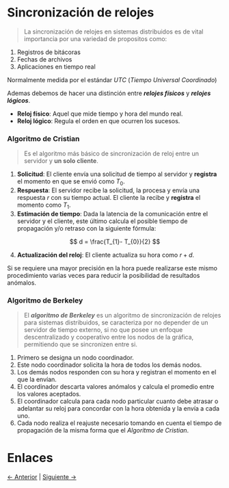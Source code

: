 # Sincronización de relojes

> La sincronización de relojes en sistemas distribuidos es de vital importancia por una variedad de propositos como:

1. Registros de bitácoras
2. Fechas de archivos
3. Aplicaciones en tiempo real

Normalmente medida por el estándar *UTC* (*Tiempo Universal Coordinado*)

Ademas debemos de hacer una distinción entre ***relojes físicos*** y ***relojes lógicos***.

- **Reloj físico**: Aquel que mide tiempo y hora del mundo real.
- **Reloj lógico**: Regula el orden en que ocurren los sucesos.

### Algoritmo de Cristian

> Es el algoritmo más básico de sincronización de reloj entre un servidor y **un solo cliente**.

1. **Solicitud**: El cliente envía una solicitud de tiempo al servidor y **registra** el momento en que se envió como $T_{0}$.
2. **Respuesta**: El servidor recibe la solicitud, la procesa y envía una respuesta $r$ con su tiempo actual. El cliente la recibe y **registra** el momento como $T_{1}$.
3. **Estimación de tiempo**: Dada la latencia de la comunicación entre el servidor y el cliente, este último calcula el posible tiempo de propagación y/o retraso con la siguiente fórmula:

$$
d = \frac{T_{1}- T_{0}}{2}
$$

4. **Actualización del reloj**: El cliente actualiza su hora como $r+d$.

Si se requiere una mayor precisión en la hora puede realizarse este mismo procedimiento varias veces para reducir la posibilidad de resultados anómalos.

### Algoritmo de Berkeley

> El ***algoritmo de Berkeley*** es un algoritmo de sincronización de relojes para sistemas distribuidos, se caracteriza por no depender de un servidor de tiempo externo, si no que posee un enfoque descentralizado y cooperativo entre los nodos de la gráfica, permitiendo que se sincronizen entre si.

1. Primero se designa un nodo coordinador.
2. Este nodo coordinador solicita la hora de todos los demás nodos.
3. Los demás nodos responden con su hora y registran el momento en el que la envían.
4. El coordinador descarta valores anómalos y calcula el promedio entre los valores aceptados.
5. El coordinador calcula para cada nodo particular cuanto debe atrasar o adelantar su reloj para concordar con la hora obtenida y la envía a cada uno.
6. Cada nodo realiza el reajuste necesario tomando en cuenta el tiempo de propagación de la misma forma que el *Algoritmo de Cristian*.

# Enlaces

[<- Anterior](CompDis_2-4.md) | [Siguiente ->](CompDis_3-2.md)